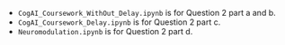 - `CogAI_Coursework_WithOut_Delay.ipynb` is for Question 2 part a and b.  
- `CogAI_Coursework_Delay.ipynb` is for Question 2 part c.  
- `Neuromodulation.ipynb` is for Question 2 part d.

